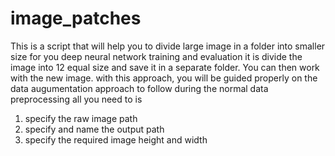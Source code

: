 # image_patches
This is a script that will help you to divide large image  in a folder into smaller size for you deep neural network training and evaluation
 it is divide the image into 12 equal size and save it in a separate folder.
 You can then work with the new image. with this approach, you will be guided properly on the data augumentation approach to follow during the normal data preprocessing
all you need to is
1. specify the raw image path
2. specify and name the output path
3. specify the required image height and width
